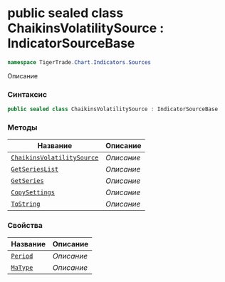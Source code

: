 
# public sealed class ChaikinsVolatilitySource : IndicatorSourceBase
```csharp
namespace TigerTrade.Chart.Indicators.Sources
```



Описание

### Синтаксис
```csharp
public sealed class ChaikinsVolatilitySource : IndicatorSourceBase
```


### Методы
| Название | Описание |
| --- | --- |
| [`ChaikinsVolatilitySource`](./ChaikinsVolatilitySource.cs/Методы/ChaikinsVolatilitySource.md) | *Описание* |
| [`GetSeriesList`](./ChaikinsVolatilitySource.cs/Методы/GetSeriesList.md) | *Описание* |
| [`GetSeries`](./ChaikinsVolatilitySource.cs/Методы/GetSeries.md) | *Описание* |
| [`CopySettings`](./ChaikinsVolatilitySource.cs/Методы/CopySettings.md) | *Описание* |
| [`ToString`](./ChaikinsVolatilitySource.cs/Методы/ToString.md) | *Описание* |

### Свойства
| Название | Описание |
| --- | --- |
| [`Period`](./ChaikinsVolatilitySource.cs/Свойства/Period.md) | *Описание* |
| [`MaType`](./ChaikinsVolatilitySource.cs/Свойства/MaType.md) | *Описание* |



